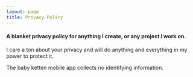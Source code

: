 ```yaml
---
layout: page
title: Privacy Policy
---
```


#### A blanket privacy policy for anything I create, or any project I work on.

I care a ton about your privacy and will do anything and everything in my power to protect it.

The baby ketten mobile app collects no identifying information.
